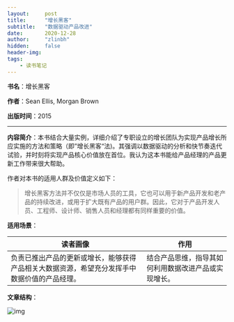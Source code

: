 ```yaml
---
layout:     post
title:      "增长黑客"
subtitle:   "数据驱动产品改进"
date:       2020-12-28
author:     "zlinbh"
hidden:		false
header-img: 
tags:
    - 读书笔记
---
```


**书名**：增长黑客

**作者**：Sean Ellis, Morgan Brown

**出版时间**：2015

***

**内容简介**：本书结合大量实例，详细介绍了专职设立的增长团队为实现产品增长所应实施的方法和策略（即”增长黑客“法)。其强调以数据驱动的分析和快节奏迭代试验，并时刻将实现产品核心价值放在首位。我认为这本书能给产品经理的产品更新工作带来很大帮助。

作者对本书的适用人群及价值定义如下：

> 增长黑客方法并不仅仅是市场人员的工具，它也可以用于新产品开发和老产品的持续改进，或用于扩大既有产品的用户群。因此，它对于产品开发人员、工程师、设计师、销售人员和经理都有同样重要的价值。

**适用场景**：

| 读者画像                                                     | 作用                                                 |
| ------------------------------------------------------------ | ---------------------------------------------------- |
| 负责已推出产品的更新或增长，能够获得产品相关大数据资源，希望充分发挥手中数据价值的产品经理。 | 结合产品思维，指导其如何利用数据改进产品或实现增长。 |

**文章结构**：

![img](https://img.imgdb.cn/item/6003e1153ffa7d37b3728e9f.png)